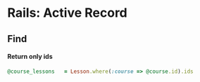 # Rails: Active Record

## Find

#### Return only ids

```ruby
@course_lessons   = Lesson.where(:course => @course.id).ids
```
